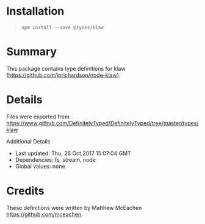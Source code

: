 # Installation
> `npm install --save @types/klaw`

# Summary
This package contains type definitions for klaw (https://github.com/jprichardson/node-klaw).

# Details
Files were exported from https://www.github.com/DefinitelyTyped/DefinitelyTyped/tree/master/types/klaw

Additional Details
 * Last updated: Thu, 26 Oct 2017 15:07:04 GMT
 * Dependencies: fs, stream, node
 * Global values: none

# Credits
These definitions were written by Matthew McEachen <https://github.com/mceachen>.
